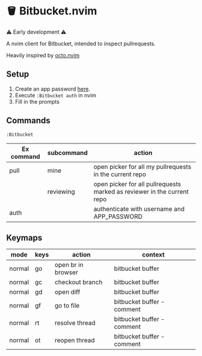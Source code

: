 # 🪣 Bitbucket.nvim

⚠️ Early development ⚠️

A nvim client for Bitbucket, intended to inspect pullrequests. 

Heavily inspired by [octo.nvim](https://github.com/pwntester/octo.nvim)

## Setup 

1. Create an app password [here](https://bitbucket.org/account/settings/app-passwords/).
2. Execute `:Bitbucket auth` in nvim 
3. Fill in the prompts


## Commands

`:Bitbucket`

| Ex command | subcommand | action                                                                  |
| ---        | ---        | ---                                                                     |
| pull       | mine       | open picker for all my pullrequests in the current repo                 |
|            | reviewing  | open picker for all pullrequests marked as reviewer in the current repo |
| auth       |            | authenticate with username and APP_PASSWORD                             |

## Keymaps

| mode   | keys       | action             | context                    |
| ------ | ------     | --------           | ---------                  |
| normal | go         | open br in browser | bitbucket buffer           |
| normal | gc         | checkout branch    | bitbucket buffer           |
| normal | gd         | open diff          | bitbucket buffer           |
| normal | gf         | go to file         | bitbucket buffer - comment |
| normal | <leader>rt | resolve thread     | bitbucket buffer - comment |
| normal | <leader>ot | reopen thread      | bitbucket buffer - comment |
